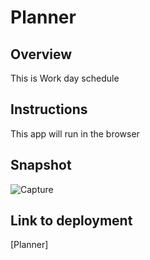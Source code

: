 # Planner

## Overview

This is Work day schedule

## Instructions
This app will run in the browser

## Snapshot
![Capture](https://user-images.githubusercontent.com/112564483/221321154-e1c5fe74-d465-4a8f-ad85-085c324d7f47.JPG)


## Link to deployment
[Planner]